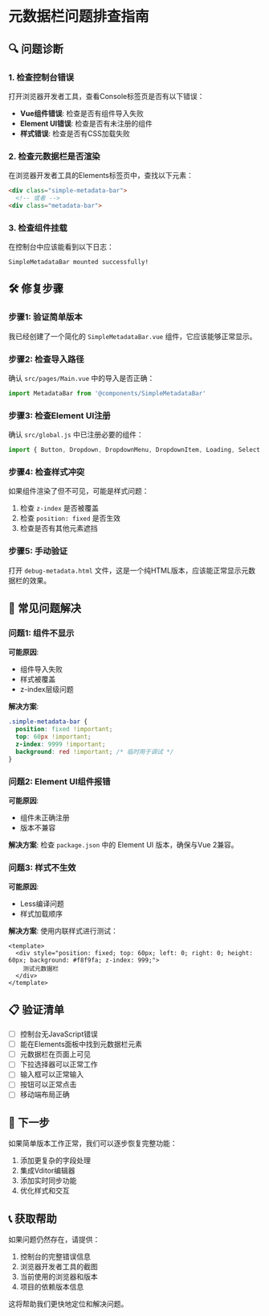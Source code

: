 # 元数据栏问题排查指南

## 🔍 问题诊断

### 1. 检查控制台错误

打开浏览器开发者工具，查看Console标签页是否有以下错误：

- **Vue组件错误**: 检查是否有组件导入失败
- **Element UI错误**: 检查是否有未注册的组件
- **样式错误**: 检查是否有CSS加载失败

### 2. 检查元数据栏是否渲染

在浏览器开发者工具的Elements标签页中，查找以下元素：

```html
<div class="simple-metadata-bar">
  <!-- 或者 -->
<div class="metadata-bar">
```

### 3. 检查组件挂载

在控制台中应该能看到以下日志：
```
SimpleMetadataBar mounted successfully!
```

## 🛠️ 修复步骤

### 步骤1: 验证简单版本

我已经创建了一个简化的 `SimpleMetadataBar.vue` 组件，它应该能够正常显示。

### 步骤2: 检查导入路径

确认 `src/pages/Main.vue` 中的导入是否正确：

```javascript
import MetadataBar from '@components/SimpleMetadataBar'
```

### 步骤3: 检查Element UI注册

确认 `src/global.js` 中已注册必要的组件：

```javascript
import { Button, Dropdown, DropdownMenu, DropdownItem, Loading, Select, Option, Input } from 'element-ui'
```

### 步骤4: 检查样式冲突

如果组件渲染了但不可见，可能是样式问题：

1. 检查 `z-index` 是否被覆盖
2. 检查 `position: fixed` 是否生效
3. 检查是否有其他元素遮挡

### 步骤5: 手动验证

打开 `debug-metadata.html` 文件，这是一个纯HTML版本，应该能正常显示元数据栏的效果。

## 🔧 常见问题解决

### 问题1: 组件不显示

**可能原因**: 
- 组件导入失败
- 样式被覆盖
- z-index层级问题

**解决方案**:
```css
.simple-metadata-bar {
  position: fixed !important;
  top: 60px !important;
  z-index: 9999 !important;
  background: red !important; /* 临时用于调试 */
}
```

### 问题2: Element UI组件报错

**可能原因**: 
- 组件未正确注册
- 版本不兼容

**解决方案**:
检查 `package.json` 中的 Element UI 版本，确保与Vue 2兼容。

### 问题3: 样式不生效

**可能原因**: 
- Less编译问题
- 样式加载顺序

**解决方案**:
使用内联样式进行测试：

```vue
<template>
  <div style="position: fixed; top: 60px; left: 0; right: 0; height: 60px; background: #f8f9fa; z-index: 999;">
    测试元数据栏
  </div>
</template>
```

## 📋 验证清单

- [ ] 控制台无JavaScript错误
- [ ] 能在Elements面板中找到元数据栏元素
- [ ] 元数据栏在页面上可见
- [ ] 下拉选择器可以正常工作
- [ ] 输入框可以正常输入
- [ ] 按钮可以正常点击
- [ ] 移动端布局正确

## 🚀 下一步

如果简单版本工作正常，我们可以逐步恢复完整功能：

1. 添加更复杂的字段处理
2. 集成Vditor编辑器
3. 添加实时同步功能
4. 优化样式和交互

## 📞 获取帮助

如果问题仍然存在，请提供：

1. 控制台的完整错误信息
2. 浏览器开发者工具的截图
3. 当前使用的浏览器和版本
4. 项目的依赖版本信息

这将帮助我们更快地定位和解决问题。
